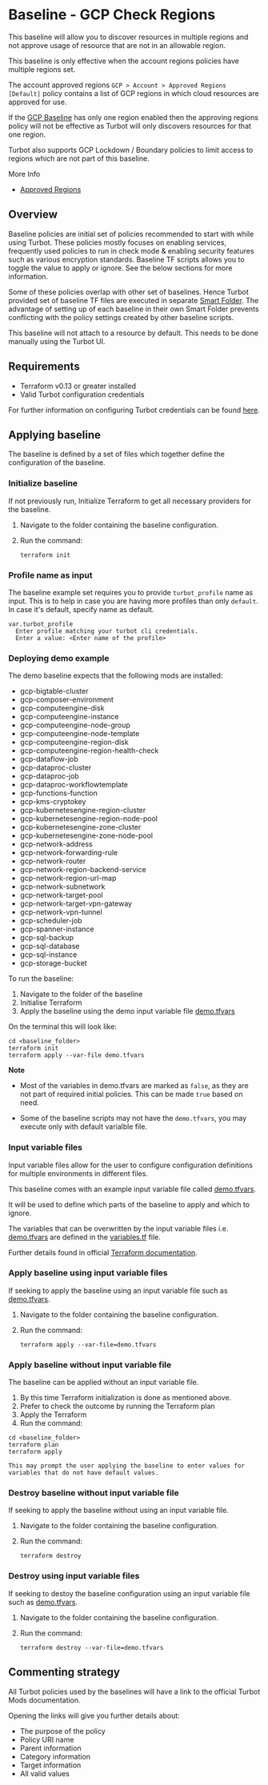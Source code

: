 # Baseline - GCP Check Regions

This baseline will allow you to discover resources in multiple regions and not approve usage of resource that are not in an allowable region.

This baseline is only effective when the account regions policies have multiple regions set.

The account approved regions `GCP > Account > Approved Regions [Default]` policy contains a list of GCP regions in which cloud resources are approved for use.

If the [GCP Baseline](../gcp_baseline/) has only one region enabled then the approving regions policy will not be
effective as Turbot will only discovers resources for that one region.

Turbot also supports GCP Lockdown / Boundary policies to limit access to regions which are not part of this baseline.

More Info

- [Approved Regions](https://turbot.com/v5/docs/guides/regions#approved-regions)


## Overview

Baseline policies are initial set of policies recommended to start with while using Turbot. These policies mostly focuses on enabling services, frequently used policies to run in check mode & enabling security features such as various encryption standards. Baseline TF scripts allows you to toggle the value to apply or ignore. See the below sections for more information.

Some of these policies overlap with other set of baselines. Hence Turbot provided set of baseline TF files are executed in separate [Smart Folder](https://turbot.com/v5/docs/getting-started/smart_folder). The advantage of setting up of each baseline in their own Smart Folder prevents conflicting with the policy settings created by other baseline scripts.

This baseline will not attach to a resource by default. This needs to be done manually using the Turbot UI.

## Requirements

- Terraform v0.13 or greater installed
- Valid Turbot configuration credentials

For further information on configuring Turbot credentials can be found [here](https://turbot.com/v5/docs/reference/cli/installation#setup-your-turbot-credentials).

## Applying baseline

The baseline is defined by a set of files which together define the configuration of the baseline.

### Initialize baseline

If not previously run, Initialize Terraform to get all necessary providers for the baseline.

1. Navigate to the folder containing the baseline configuration.
2. Run the command:

   ```shell
   terraform init
   ```
### Profile name as input

The baseline example set requires you to provide `turbot_profile` name as input. This is to help in case you are having more profiles than only `default`. In case it's default, specify name as default.

```shell
var.turbot_profile
  Enter profile matching your turbot cli credentials.
  Enter a value: <Enter name of the profile>
```

### Deploying demo example

The demo baseline expects that the following mods are installed:

  - gcp-bigtable-cluster
  - gcp-composer-environment
  - gcp-computeengine-disk
  - gcp-computeengine-instance
  - gcp-computeengine-node-group
  - gcp-computeengine-node-template
  - gcp-computeengine-region-disk
  - gcp-computeengine-region-health-check
  - gcp-dataflow-job 
  - gcp-dataproc-cluster
  - gcp-dataproc-job
  - gcp-dataproc-workflowtemplate
  - gcp-functions-function
  - gcp-kms-cryptokey
  - gcp-kubernetesengine-region-cluster 
  - gcp-kubernetesengine-region-node-pool
  - gcp-kubernetesengine-zone-cluster
  - gcp-kubernetesengine-zone-node-pool
  - gcp-network-address
  - gcp-network-forwarding-rule
  - gcp-network-router
  - gcp-network-region-backend-service
  - gcp-network-region-url-map
  - gcp-network-subnetwork
  - gcp-network-target-pool
  - gcp-network-target-vpn-gateway
  - gcp-network-vpn-tunnel
  - gcp-scheduler-job
  - gcp-spanner-instance
  - gcp-sql-backup
  - gcp-sql-database
  - gcp-sql-instance
  - gcp-storage-bucket

To run the baseline:

1. Navigate to the folder of the baseline
2. Initialise Terraform
3. Apply the baseline using the demo input variable file [demo.tfvars](demo.tfvars)

On the terminal this will look like:

```shell
cd <baseline_folder>
terraform init
terraform apply --var-file demo.tfvars
```

**Note** 
- Most of the variables in demo.tfvars are marked as `false`, as they are not part of required initial policies. This can be made `true` based on need.

- Some of the baseline scripts may not have the `demo.tfvars`, you may execute only with default varialble file.


### Input variable files

Input variable files allow for the user to configure configuration definitions for multiple environments in different files.

This baseline comes with an example input variable file called [demo.tfvars](demo.tfvars).

It will be used to define which parts of the baseline to apply and which to ignore.

The variables that can be overwritten by the input variable files i.e. [demo.tfvars](demo.tfvars) are defined in the [variables.tf](variables.tf) file.

Further details found in official [Terraform documentation](https://www.terraform.io/docs/language/values/variables.html).

### Apply baseline using input variable files

If seeking to apply the baseline using an input variable file such as [demo.tfvars](demo.tfvars).

1. Navigate to the folder containing the baseline configuration.
2. Run the command:

   ```shell
   terraform apply --var-file=demo.tfvars
   ```
### Apply baseline without input variable file

The baseline can be applied without an input variable file.

1. By this time Terraform initialization is done as mentioned above.
3. Prefer to check the outcome by running the Terraform plan
3. Apply the Terraform
4. Run the command:

```shell
cd <baseline_folder>
terraform plan
terraform apply
```

`This may prompt the user applying the baseline to enter values for variables that do not have default values.`

### Destroy baseline without input variable file

If seeking to apply the baseline without using an input variable file.

1. Navigate to the folder containing the baseline configuration.
2. Run the command:

   ```shell
   terraform destroy
   ```

### Destroy using input variable files

If seeking to destoy the baseline configuration using an input variable file such as [demo.tfvars](demo.tfvars).

1. Navigate to the folder containing the baseline configuration.
2. Run the command:

   ```shell
   terraform destroy --var-file=demo.tfvars
   ```

## Commenting strategy

All Turbot policies used by the baselines will have a link to the official Turbot Mods documentation.

Opening the links will give you further details about:

- The purpose of the policy
- Policy URI name
- Parent information
- Category information
- Target information
- All valid values
